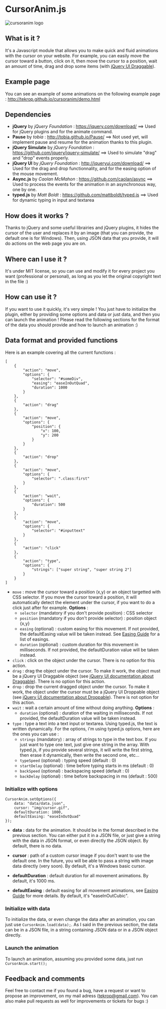 # CursorAnim.js
![cursoranim logo](https://dl.dropboxusercontent.com/u/28570337/cursoranimlogo.png)

## What is it ?
It's a Javascript module that allows you to make quick and fluid animations with the cursor on your website. For example, you can easily move the cursor toward a button, click on it, then move the cursor to a position, wait an amount of time, drag and drop some items (with [jQuery UI Draggable](http://jqueryui.com/draggable/)).

## Example page
You can see an example of some animations on the following example page : http://tekrop.github.io/cursoranim/demo.html

## Dependencies
- **jQuery** by *jQuery Foundation* : https://jquery.com/download/ ==> Used for jQuery plugins and for the animate command.
- **Pause** by *tobia* : http://tobia.github.io/Pause/ ==> Not used yet, will implement pause and resume for the animation thanks to this plugin.
- **jQuery Simulate** by *jQuery Foundation* : https://github.com/jquery/jquery-simulate/ ==> Used to simulate "drag" and "drop" events properly.
- **jQuery UI** by *jQuery Foundation* : http://jqueryui.com/download/ ==> Used for the drag and drop functionnality, and for the easing option of the mouse movement.
- **Async.js** by *Caolan McMahon* : https://github.com/caolan/async ==> Used to process the events for the animation in an asynchronous way, one by one.
- **typed.js** by *Matt Boldt* : https://github.com/mattboldt/typed.js ==> Used for dynamic typing in input and textarea

## How does it works ?
Thanks to jQuery and some useful librairies and jQuery plugins, it hides the cursor of the user and replaces it by an image (that you can provide, the default one is for Windows). Then, using JSON data that you provide, it will do actions on the web page you are on.

## Where can I use it ?
It's under MIT license, so you can use and modify it for every project you want (professional or personal), as long as you let the original copyright text in the file :)

## How can use it ?
If you want to use it quickly, it's very simple ! You just have to initialize the plugin, either by providing some options and data or just data, and then you can launch the animation ! Please read the following sections for the format of the data you should provide and how to launch an animation :)

## Data format and provided functions
Here is an example covering all the current functions :
```
[
    {
        "action": "move",
        "options": {
            "selector": "#someDiv",
            "easing": "easeInOutQuad",
            "duration": 1000
        }
    },
    {
        "action": "drag"
    },
    {
        "action": "move",
        "options": {
            "position": {
            	"x": 100,
            	"y": 200
        	}
        }
    },
    {
        "action": "drop"
    },
    {
        "action": "move",
        "options": {
            "selector": ".class:first"
        }
    },
    {
        "action": "wait",
        "options": {
        	"duration": 500
    	}
    },
    {
        "action": "move",
        "options": {
            "selector": "#inputtext"
        }
    },
    {
        "action": "click"
    },
    {
        "action": "type",
        "options": {
            "strings": ["super string", "super string 2"]
        }
    }
]
```
- `move` : move the cursor toward a position (x,y) or an object targetted with CSS selector. If you move the cursor toward a position, it will automatically detect the element under the cursor, if you want to do a click just after for example. **Options** :
    - `selector` (mandatory if you don't provide position) : CSS selector
    - `position` (mandatory if you don't provide selector) : position object {x,y}
    - `easing` (optional) : custom easing for this movement. If not provided, the defaultEasing value will be taken instead. See [Easing Guide](http://easings.net/) for a list of easings.
    - `duration` (optional) : custom duration for this movement in milliseconds. If not provided, the defaultDuration value will be taken instead.
- `click` : click on the object under the cursor. There is no option for this action.
- `drag` : drag the object under the cursor. To make it work, the object must be a jQuery UI Draggable object (see [jQuery UI documentation about Draggable](https://jqueryui.com/draggable/)). There is no option for this action.
- `drop` : drop the current dragged object under the cursor. To make it work, the object under the cursor must be a jQuery UI Droppable object (see [jQuery UI documentation about Droppable](https://jqueryui.com/droppable/)). There is not option for this action.
- `wait` : wait a certain amount of time without doing anything. **Options** :
    - `duration` (optional) : duration of the waiting in milliseconds. If not provided, the defaultDuration value will be taken instead.
- `type` : type a text into a text input or textarea. Using typed.js, the text is written dynamically. For the options, i'm using typed.js options, here are the ones you can use :
    - `strings` (mandatory) : array of strings to type in the text box. If you just want to type one text, just give one string in the array. With typed.js, if you provide several strings, it will write the first string, then erase it dynamically, then write the second one, etc...
    - `typeSpeed` (optional) : typing speed (default : 0)
    - `startDelay` (optional) : time before typing starts in ms (default : 0)
    - `backSpeed` (optional) : backspacing speed (default : 0)
    - `backDelay` (optional) : time before backspacing in ms (default : 500)

### Initialize with options
```
CursorAnim.setOptions({
	data: "data/data.json",
	cursor: "img/cursor.gif",
	defaultDuration: 1000,
	defaultEasing: "easeInOutQuad"
});
```
- **data** : data for the animation. It should be in the format described in the previous section. You can either put it in a JSON file, or just give a string with the data in JSON format, or even directly the JSON object. By default, there is no data.

- **cursor** : path of a custom cursor image if you don't want to use the default one. In the future, you will be able to pass a string with image data directly (very soon). By default, it's a Windows basic cursor.

- **defaultDuration** : default duration for all movement animations. By default, it's 1000 ms.

- **defaultEasing** : default easing for all movement animations, see [Easing Guide](http://easings.net/) for more details. By default, it's "easeInOutCubic".

### Initialize with data

To initialize the data, or even change the data after an animation, you can just use `CursorAnim.load(data);`.
As I said in the previous section, the data can be in a JSON file, in a string containing JSON data or in a JSON object directly.

### Launch the animation

To launch an animation, assuming you provided some data, just run `CursorAnim.start();`

## Feedback and comments
Feel free to contact me if you found a bug, have a request or want to propose an improvement, on my mail adress (tekrop@gmail.com). You can also make pull requests as well for improvements or tickets for bugs :)
